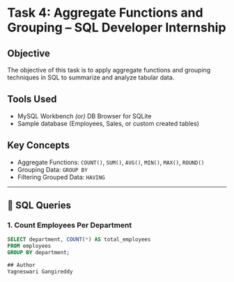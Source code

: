 # Task 4: Aggregate Functions and Grouping – SQL Developer Internship

## Objective
The objective of this task is to apply aggregate functions and grouping techniques in SQL to summarize and analyze tabular data.

##  Tools Used
- MySQL Workbench *(or)* DB Browser for SQLite
- Sample database (Employees, Sales, or custom created tables)

## Key Concepts
- Aggregate Functions: `COUNT()`, `SUM()`, `AVG()`, `MIN()`, `MAX()`, `ROUND()`
- Grouping Data: `GROUP BY`
- Filtering Grouped Data: `HAVING`

---

## 📄 SQL Queries

### 1. Count Employees Per Department
```sql
SELECT department, COUNT(*) AS total_employees
FROM employees
GROUP BY department;

## Author
Yagneswari Gangireddy
